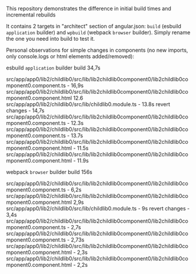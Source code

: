 This repository demonstrates the difference in initial build times and incremental rebuilds

It contains 2 targets in "architect" section of angular.json: `build` (esbuild `application` builder) and `wpbuild` (webpack `browser` builder). Simply rename the one you need into build to test it.

Personal observations for simple changes in components (no new imports, only console.logs or html elements added/removed):

esbuild `application` builder
build 34,7s

src/app/app0/lib2/childlib0/src/lib/lib2childlib0component0/lib2childlib0component0.component.ts - 16,9s
src/app/app0/lib2/childlib0/src/lib/lib2childlib0component0/lib2childlib0component0.component.html 12.6
src/app/app0/lib2/childlib0/src/lib/childlib0.module.ts - 13.8s
revert changes - 14,7s
src/app/app0/lib2/childlib0/src/lib/lib2childlib0component0/lib2childlib0component0.component.ts - 12.3s
src/app/app0/lib2/childlib0/src/lib/lib2childlib0component0/lib2childlib0component0.component.ts - 13.7s
src/app/app0/lib2/childlib0/src/lib/lib2childlib0component0/lib2childlib0component0.component.html - 11.5s
src/app/app0/lib2/childlib0/src/lib/lib2childlib0component0/lib2childlib0component0.component.html - 11.9s

webpack `browser` builder
build 156s

src/app/app0/lib2/childlib0/src/lib/lib2childlib0component0/lib2childlib0component0.component.ts - 6,2s
src/app/app0/lib2/childlib0/src/lib/lib2childlib0component0/lib2childlib0component0.component.html 2,9s
src/app/app0/lib2/childlib0/src/lib/childlib0.module.ts - 9s
revert changes - 3,4s
src/app/app0/lib2/childlib0/src/lib/lib2childlib0component0/lib2childlib0component0.component.ts - 2,7s
src/app/app0/lib2/childlib0/src/lib/lib2childlib0component0/lib2childlib0component0.component.ts - 2,73s
src/app/app0/lib2/childlib0/src/lib/lib2childlib0component0/lib2childlib0component0.component.html - 2,3s
src/app/app0/lib2/childlib0/src/lib/lib2childlib0component0/lib2childlib0component0.component.html - 2,2s
